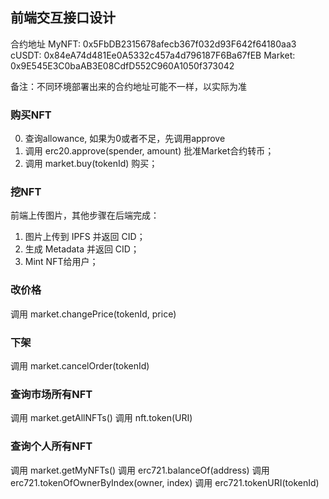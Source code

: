 ## 前端交互接口设计

合约地址
MyNFT: 0x5FbDB2315678afecb367f032d93F642f64180aa3
cUSDT: 0x84eA74d481Ee0A5332c457a4d796187F6Ba67fEB
Market: 0x9E545E3C0baAB3E08CdfD552C960A1050f373042

备注：不同环境部署出来的合约地址可能不一样，以实际为准

### 购买NFT
0. 查询allowance, 如果为0或者不足，先调用approve
1. 调用 erc20.approve(spender, amount) 批准Market合约转币；
2. 调用 market.buy(tokenId) 购买；

### 挖NFT

前端上传图片，其他步骤在后端完成：
1. 图片上传到 IPFS 并返回 CID；
2. 生成 Metadata 并返回 CID；
3. Mint NFT给用户；

### 改价格

调用 market.changePrice(tokenId, price)

### 下架

调用 market.cancelOrder(tokenId)

### 查询市场所有NFT

调用 market.getAllNFTs()
调用 nft.token(URI)

### 查询个人所有NFT

调用 market.getMyNFTs()
调用 erc721.balanceOf(address)
调用 erc721.tokenOfOwnerByIndex(owner, index)
调用 erc721.tokenURI(tokenId)
